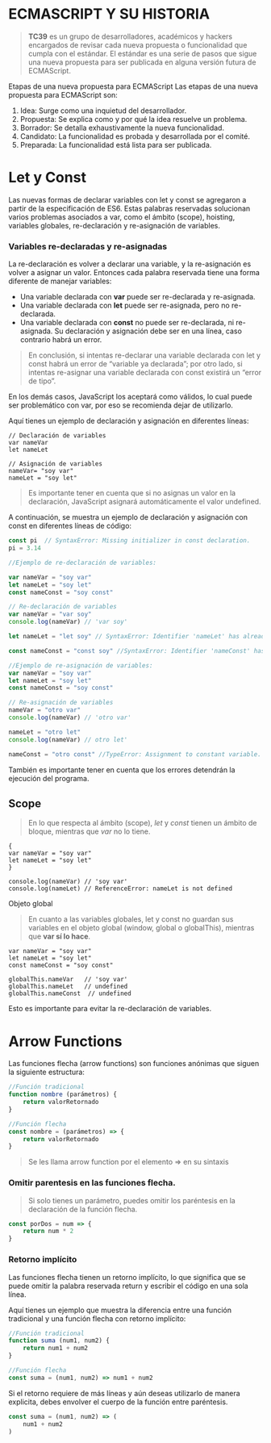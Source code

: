 # ECMASCRIPT Y SU HISTORIA

> **TC39** es un grupo de desarrolladores, académicos y hackers encargados de revisar cada nueva propuesta o funcionalidad que cumpla con el estándar. El estándar es una serie de pasos que sigue una nueva propuesta para ser publicada en alguna versión futura de ECMAScript.

Etapas de una nueva propuesta para ECMAScript
Las etapas de una nueva propuesta para ECMAScript son:

1. Idea: Surge como una inquietud del desarrollador.
2. Propuesta: Se explica como y por qué la idea resuelve un problema.
3. Borrador: Se detalla exhaustivamente la nueva funcionalidad.
4. Candidato: La funcionalidad es probada y desarrollada por el comité.
5.  Preparada: La funcionalidad está lista para ser publicada.


# Let y Const

Las nuevas formas de declarar variables con let y const se agregaron a partir de la especificación de ES6. Estas palabras reservadas solucionan varios problemas asociados a var, como el ámbito (scope), hoisting, variables globales, re-declaración y re-asignación de variables.

### Variables re-declaradas y re-asignadas

La re-declaración es volver a declarar una variable, y la re-asignación es volver a asignar un valor. Entonces cada palabra reservada tiene una forma diferente de manejar variables:

- Una variable declarada con **var** puede ser re-declarada y re-asignada.
- Una variable declarada con **let** puede ser re-asignada, pero no re-declarada.
- Una variable declarada con **const** no puede ser re-declarada, ni re-asignada. Su declaración y asignación debe ser en una línea, caso contrario habrá un error.

> En conclusión, si intentas re-declarar una variable declarada con let y const habrá un error de “variable ya declarada”; por otro lado, si intentas re-asignar una variable declarada con const existirá un “error de tipo”.

En los demás casos, JavaScript los aceptará como válidos, lo cual 
puede ser problemático con var, por eso se recomienda dejar de utilizarlo.

Aquí tienes un ejemplo de declaración y asignación en diferentes líneas:

```JS 
// Declaración de variables
var nameVar 
let nameLet

// Asignación de variables
nameVar= "soy var"
nameLet = "soy let"
```

> Es importante tener en cuenta que si no asignas un valor en la declaración, JavaScript asignará automáticamente el valor undefined.

A continuación, se muestra un ejemplo de declaración y asignación con const en diferentes líneas de código:

```js
const pi  // SyntaxError: Missing initializer in const declaration.
pi = 3.14

//Ejemplo de re-declaración de variables:

var nameVar = "soy var"
let nameLet = "soy let"
const nameConst = "soy const"

// Re-declaración de variables
var nameVar = "var soy" 
console.log(nameVar) // 'var soy'

let nameLet = "let soy" // SyntaxError: Identifier 'nameLet' has already been declared.

const nameConst = "const soy" //SyntaxError: Identifier 'nameConst' has already been declared.

//Ejemplo de re-asignación de variables:
var nameVar = "soy var"
let nameLet = "soy let"
const nameConst = "soy const"

// Re-asignación de variables
nameVar = "otro var"
console.log(nameVar) // 'otro var'

nameLet = "otro let"
console.log(nameVar) // otro let'

nameConst = "otro const" //TypeError: Assignment to constant variable.
```
También es importante tener en cuenta que los errores detendrán la ejecución del programa.

## Scope
>En lo que respecta al ámbito (scope), *let* y *const* tienen un ámbito de bloque, mientras que *var* no lo tiene.

```JS
{
var nameVar = "soy var"
let nameLet = "soy let"
}

console.log(nameVar) // 'soy var'
console.log(nameLet) // ReferenceError: nameLet is not defined
```


Objeto global

> En cuanto a las variables globales, let y const no guardan sus variables en el objeto global (window, global o globalThis), mientras que **var sí lo hace**.

```JS
var nameVar = "soy var"
let nameLet = "soy let"
const nameConst = "soy const"

globalThis.nameVar   // 'soy var'
globalThis.nameLet   // undefined
globalThis.nameConst  // undefined
```
Esto es importante para evitar la re-declaración de variables.

# Arrow Functions

Las funciones flecha (arrow functions) son funciones anónimas que siguen la siguiente estructura:

```js
//Función tradicional
function nombre (parámetros) {
    return valorRetornado
}

//Función flecha
const nombre = (parámetros) => {
    return valorRetornado
}
```

> Se les llama arrow function por el elemento => en su sintaxis

### Omitir parentesis en las funciones flecha.
> Si solo tienes un parámetro, puedes omitir los paréntesis en la declaración de la función flecha.

```js 
const porDos = num => {
    return num * 2
}
```

### Retorno implícito

Las funciones flecha tienen un retorno implícito, lo que significa que se puede omitir la palabra reservada return y escribir el código en una sola línea.

Aquí tienes un ejemplo que muestra la diferencia entre una función tradicional y una función flecha con retorno implícito:

```js
//Función tradicional
function suma (num1, num2) {
    return num1 + num2
}

//Función flecha
const suma = (num1, num2) => num1 + num2
```

Si el retorno requiere de más líneas y aún deseas utilizarlo de manera explicita, debes envolver el cuerpo de la función entre paréntesis.

```js
const suma = (num1, num2) => (
    num1 + num2
)
```

